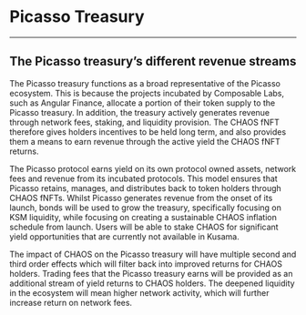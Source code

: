 # Picasso Treasury

---

## The Picasso treasury’s different revenue streams

The Picasso treasury functions as a broad representative of the Picasso ecosystem. This is because the projects
incubated by Composable Labs, such as Angular Finance, allocate a portion of their token supply to the Picasso treasury.
In addition, the treasury actively generates revenue through network fees, staking, and liquidity provision. The CHAOS
fNFT therefore gives holders incentives to be held long term, and also provides them a means to earn revenue through the
active yield the CHAOS fNFT returns.

The Picasso protocol earns yield on its own protocol owned assets, network fees and revenue from its incubated
protocols. This model ensures that Picasso retains, manages, and distributes back to token holders through CHAOS fNFTs.
Whilst Picasso generates revenue from the onset of its launch, bonds will be used to grow the treasury, specifically 
focusing on KSM liquidity, while focusing on creating a sustainable CHAOS inflation schedule from launch. Users will be 
able to stake CHAOS for significant yield opportunities that are currently not available in Kusama.

The impact of CHAOS on the Picasso treasury will have multiple second and third order effects which will filter back 
into improved returns for CHAOS holders. Trading fees that the Picasso treasury earns will be provided as an additional 
stream of yield returns to CHAOS holders. The deepened liquidity in the ecosystem will mean higher network activity, 
which will further increase return on network fees.